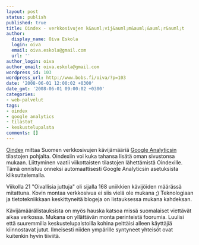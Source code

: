 ```yaml
---
layout: post
status: publish
published: true
title: Oindex - verkkosivujen k&auml;vij&auml;m&auml;&auml;r&auml;t
author:
  display_name: Oiva Eskola
  login: oiva
  email: oiva.eskola@gmail.com
  url: ''
author_login: oiva
author_email: oiva.eskola@gmail.com
wordpress_id: 103
wordpress_url: http://www.bobs.fi/oiva/?p=103
date: '2008-06-01 12:00:02 +0300'
date_gmt: '2008-06-01 09:00:02 +0300'
categories:
- web-palvelut
tags:
- oindex
- google analytics
- tilastot
- keskustelupalsta
comments: []
---
```

<p><a href="http://www.oindex.fi/">Oindex</a> mittaa Suomen verkkosivujen k&auml;vij&auml;m&auml;&auml;ri&auml; <a href="https://www.google.com/analytics/">Google Analyticsin</a> tilastojen pohjalta. Oindexiin voi kuka tahansa lis&auml;t&auml; oman sivustonsa mukaan. Liittyminen vaatii viikottaisten tilastojen l&auml;hett&auml;mist&auml; Oindexille. T&auml;m&auml; onnistuu onneksi automaattisesti Google Analyticsin asetuksista kliksuttelemalla.</p>
<p>Viikolla 21 "Oivallisia juttuja" oli sijalla 168 uniikkien k&auml;vij&ouml;iden m&auml;&auml;r&auml;ss&auml; mitattuna. Kovin montaa verkkosivua ei siis viel&auml; ole mukana ;)  Teknologiaan ja tietotekniikkaan keskittyneit&auml; blogeja on listauksessa mukana kahdeksan.</p>
<p>K&auml;vij&auml;m&auml;&auml;r&auml;listauksista on my&ouml;s hauska katsoa miss&auml; suomalaiset viett&auml;v&auml;t aikaa verkossa. Mukana on yll&auml;tt&auml;v&auml;n monta perinteist&auml; foorumia. Luulisi ett&auml; suuremmilla keskustelupalstoilla kohina peitt&auml;isi alleen k&auml;ytt&auml;ji&auml; kiinnostavat jutut. Ilmeisesti niiden ymp&auml;rille syntyneet yhteis&ouml;t ovat kuitenkin hyvin tiiviit&auml;.</p>
